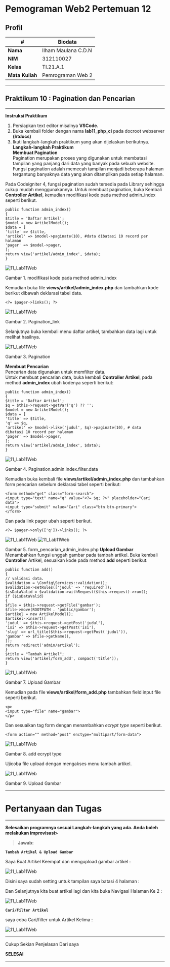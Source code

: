# Pemograman Web2 Pertemuan 12

## Profil
| #               | Biodata                      |
| --------------- | ---------------------------- |
| **Nama**        | Ilham Maulana C.D.N          |
| **NIM**         | 312110027                    |
| **Kelas**       | TI.21.A.1                    |
| **Mata Kuliah** | Pemrograman Web 2            |



<hr>

## Praktikum 10 : Pagination dan Pencarian

<hr>

**Instruksi Praktikum**
1. Persiapkan text editor misalnya **VSCode.**
2. Buka kembali folder dengan nama **lab11_php_ci** pada docroot webserver **(htdocs)**
3. Ikuti langkah-langkah praktikum yang akan dijelaskan berikutnya.<br>
**Langkah-langkah Praktikum**<br>
**Membuat Pagination**<br>
Pagination merupakan proses yang digunakan untuk membatasi tampilan yang panjang
dari data yang banyak pada sebuah website. Fungsi pagination adalah memecah
tampilan menjadi beberapa halaman tergantung banyaknya data yang akan ditampilkan
pada setiap halaman.

Pada Codeigniter 4, fungsi pagination sudah tersedia pada Library sehingga cukup
mudah menggunakannya.
Untuk membuat pagination, buka Kembali **Controller Artikel**, kemudian modifikasi
kode pada method admin_index seperti berikut.
```
public function admin_index()
{
$title = 'Daftar Artikel';
$model = new ArtikelModel();
$data = [
'title' => $title,
'artikel' => $model->paginate(10), #data dibatasi 10 record per
halaman
'pager' => $model->pager,
];
return view('artikel/admin_index', $data);
}
```
![11_Lab11Web](Gambar/92.Gambar_admin_index_pagination.jpg)

Gambar 1. modifikasi
kode pada method admin_index

Kemudian buka file **views/artikel/admin_index.php** dan tambahkan kode berikut
dibawah deklarasi tabel data.
```
<?= $pager->links(); ?>
```
![11_Lab11Web](Gambar/93.Gambar_admin_index_pagination_link.jpg)

Gambar 2. Pagination_link

Selanjutnya buka kembali menu daftar artikel, tambahkan data lagi untuk melihat
hasilnya.

![11_Lab11Web](Gambar/96.Gambar_Pagination.jpg)

Gambar 3. Pagination

**Membuat Pencarian**<br>
Pencarian data digunakan untuk memfilter data.<br>
Untuk membuat pencarian data, buka kembali **Controller Artikel**, pada method
**admin_index** ubah kodenya seperti berikut:
```
public function admin_index()
{
$title = 'Daftar Artikel';
$q = $this->request->getVar('q') ?? '';
$model = new ArtikelModel();
$data = [
'title' => $title,
'q' => $q,
'artikel' => $model->like('judul', $q)->paginate(10), # data
dibatasi 10 record per halaman
'pager' => $model->pager,
];
return view('artikel/admin_index', $data);
}
```
![11_Lab11Web](Gambar/97.Gambar_Pagination.admin.index.filter.data.jpg)

Gambar 4. Pagination.admin.index.filter.data

Kemudian buka kembali file **views/artikel/admin_index.php** dan tambahkan form
pencarian sebelum deklarasi tabel seperti berikut:
```
<form method="get" class="form-search">
<input type="text" name="q" value="<?= $q; ?>" placeholder="Cari data">
<input type="submit" value="Cari" class="btn btn-primary">
</form>
```
Dan pada link pager ubah seperti berikut.
```
<?= $pager->only(['q'])->links(); ?>
```
![11_Lab11Web](Gambar/98.Gambar_form_pencarian.jpg)
![11_Lab11Web](Gambar/99.Gambar_form_pencarian-1.jpg)

Gambar 5. form_pencarian_admin_index.php
**Upload Gambar**<br>
Menambahkan fungsi unggah gambar pada tambah artikel. Buka kembali **Controller**
Artikel, sesuaikan kode pada method **add** seperti berikut:
```
public function add()
{
// validasi data.
$validation = \Config\Services::validation();
$validation->setRules(['judul' => 'required']);
$isDataValid = $validation->withRequest($this->request)->run();
if ($isDataValid)
{
$file = $this->request->getFile('gambar');
$file->move(ROOTPATH . 'public/gambar');
$artikel = new ArtikelModel();
$artikel->insert([
'judul' => $this->request->getPost('judul'),
'isi' => $this->request->getPost('isi'),
'slug' => url_title($this->request->getPost('judul')),
'gambar' => $file->getName(),
]);
return redirect('admin/artikel');
}
$title = "Tambah Artikel";
return view('artikel/form_add', compact('title'));
}
```
![11_Lab11Web](Gambar/101.Gambar_Fungsi_method_add_gambar.jpg)

Gambar 7. Upload Gambar

Kemudian pada file **views/artikel/form_add.php** tambahkan field input file seperti
berikut.
```
<p>
<input type="file" name="gambar">
</p>
```
Dan sesuaikan tag form dengan menambahkan *ecrypt type* seperti berikut.
```
<form action="" method="post" enctype="multipart/form-data">
```
![11_Lab11Web](Gambar/102.Gambar_form_add.php_gambar.jpg)

Gambar 8. add ecrypt type

Ujicoba file upload dengan mengakses menu tambah artikel.


![11_Lab11Web](Gambar/104.Gambar_Upload_Gambar.jpg)

Gambar 9. Upload Gambar

<hr>

# Pertanyaan dan Tugas

<hr>

**Selesaikan programnya sesuai Langkah-langkah yang ada. Anda boleh melakukan
improvisasi>**

>**Jawab:**
 
 **`Tambah Artikel & Upload Gambar`**
 
Saya Buat Artikel Keempat dan mengupload gambar artikel :

![11_Lab11Web](Gambar/105.Gambar_Upload_Gambar-1.jpg)

Disini saya sudah setting untuk tampilan saya batasi 4 halaman :

Dan Selanjutnya kita buat artikel lagi dan kita buka Navigasi Halaman Ke 2 :

![11_Lab11Web](Gambar/107.Gambar_Tambah_artikel-1.jpg)

 **`Cari/Filter Artikel`**
 
 saya coba Cari/filter untuk Artikel Kelima :
 
 ![11_Lab11Web](Gambar/108.Gambar_Cari_artikel.jpg)
  
  
  <hr>
  
  Cukup Sekian Penjelasan Dari saya
  
  **SELESAI**
  <hr>
